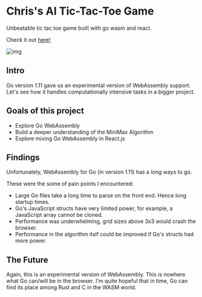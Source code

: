 # Chris's AI Tic-Tac-Toe Game

Unbeatable tic tac toe game built with go wasm and react.

Check it out [here!](https://chris-tac-toe.netlify.app/)

![img](https://images.unsplash.com/photo-1536743939714-23ec5ac2dbae?ixlib=rb-0.3.5&ixid=eyJhcHBfaWQiOjEyMDd9&s=2bda9458d5506c648953ffba2dd76fd1&auto=format&fit=crop&w=3474&q=80)

## Intro

Go version 1.11 gave us an experimental version of WebAssembly support. Let's see how it handles computationally intensive tasks in a bigger project.

## Goals of this project

- Explore Go WebAssembly
- Build a deeper understanding of the MiniMax Algorithm
- Explore mixing Go WebAssembly in React.js

## Findings

Unfortunately, WebAssembly for Go (in version 1.11) has a long ways to go.

These were the some of pain points I encountered:

- Large Go files take a long time to parse on the front end. Hence long startup times.
- Go's JavaScript structs have very limited power, for example, a JavaScript array cannot be cloned.
- Performance was underwhelming, grid sizes above 3x3 would crash the browser.
- Performance in the algorithm itslf could be improved if Go's structs had more power.

## The Future

Again, this is an experimental version of WebAssembly. This is nowhere what Go can/will be in the browser. I'm quite hopeful that in time, Go can find its place among Rust and C in the WASM world.
